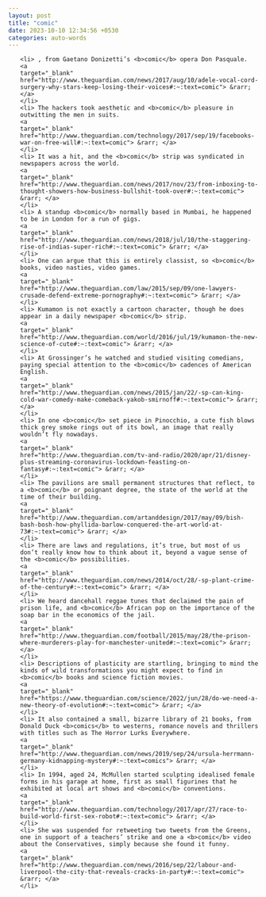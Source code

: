 ```yaml
---
layout: post
title: "comic"
date: 2023-10-10 12:34:56 +0530
categories: auto-words
---
```

<ol>

    <li> , from Gaetano Donizetti’s <b>comic</b> opera Don Pasquale.
    <a 
    target="_blank" 
    href="http://www.theguardian.com/news/2017/aug/10/adele-vocal-cord-surgery-why-stars-keep-losing-their-voices#:~:text=comic"> &rarr; </a>
    </li>
    <li> The hackers took aesthetic and <b>comic</b> pleasure in outwitting the men in suits.
    <a 
    target="_blank" 
    href="http://www.theguardian.com/technology/2017/sep/19/facebooks-war-on-free-will#:~:text=comic"> &rarr; </a>
    </li>
    <li> It was a hit, and the <b>comic</b> strip was syndicated in newspapers across the world.
    <a 
    target="_blank" 
    href="http://www.theguardian.com/news/2017/nov/23/from-inboxing-to-thought-showers-how-business-bullshit-took-over#:~:text=comic"> &rarr; </a>
    </li>
    <li> A standup <b>comic</b> normally based in Mumbai, he happened to be in London for a run of gigs.
    <a 
    target="_blank" 
    href="http://www.theguardian.com/news/2018/jul/10/the-staggering-rise-of-indias-super-rich#:~:text=comic"> &rarr; </a>
    </li>
    <li> One can argue that this is entirely classist, so <b>comic</b> books, video nasties, video games.
    <a 
    target="_blank" 
    href="http://www.theguardian.com/law/2015/sep/09/one-lawyers-crusade-defend-extreme-pornography#:~:text=comic"> &rarr; </a>
    </li>
    <li> Kumamon is not exactly a cartoon character, though he does appear in a daily newspaper <b>comic</b> strip.
    <a 
    target="_blank" 
    href="http://www.theguardian.com/world/2016/jul/19/kumamon-the-new-science-of-cute#:~:text=comic"> &rarr; </a>
    </li>
    <li> At Grossinger’s he watched and studied visiting comedians, paying special attention to the <b>comic</b> cadences of American English.
    <a 
    target="_blank" 
    href="http://www.theguardian.com/news/2015/jan/22/-sp-can-king-cold-war-comedy-make-comeback-yakob-smirnoff#:~:text=comic"> &rarr; </a>
    </li>
    <li> In one <b>comic</b> set piece in Pinocchio, a cute fish blows thick grey smoke rings out of its bowl, an image that really wouldn’t fly nowadays.
    <a 
    target="_blank" 
    href="http://www.theguardian.com/tv-and-radio/2020/apr/21/disney-plus-streaming-coronavirus-lockdown-feasting-on-fantasy#:~:text=comic"> &rarr; </a>
    </li>
    <li> The pavilions are small permanent structures that reflect, to a <b>comic</b> or poignant degree, the state of the world at the time of their building.
    <a 
    target="_blank" 
    href="http://www.theguardian.com/artanddesign/2017/may/09/bish-bash-bosh-how-phyllida-barlow-conquered-the-art-world-at-73#:~:text=comic"> &rarr; </a>
    </li>
    <li> There are laws and regulations, it’s true, but most of us don’t really know how to think about it, beyond a vague sense of the <b>comic</b> possibilities.
    <a 
    target="_blank" 
    href="http://www.theguardian.com/news/2014/oct/28/-sp-plant-crime-of-the-century#:~:text=comic"> &rarr; </a>
    </li>
    <li> We heard dancehall reggae tunes that declaimed the pain of prison life, and <b>comic</b> African pop on the importance of the soap bar in the economics of the jail.
    <a 
    target="_blank" 
    href="http://www.theguardian.com/football/2015/may/28/the-prison-where-murderers-play-for-manchester-united#:~:text=comic"> &rarr; </a>
    </li>
    <li> Descriptions of plasticity are startling, bringing to mind the kinds of wild transformations you might expect to find in <b>comic</b> books and science fiction movies.
    <a 
    target="_blank" 
    href="https://www.theguardian.com/science/2022/jun/28/do-we-need-a-new-theory-of-evolution#:~:text=comic"> &rarr; </a>
    </li>
    <li> It also contained a small, bizarre library of 21 books, from Donald Duck <b>comics</b> to westerns, romance novels and thrillers with titles such as The Horror Lurks Everywhere.
    <a 
    target="_blank" 
    href="http://www.theguardian.com/news/2019/sep/24/ursula-herrmann-germany-kidnapping-mystery#:~:text=comics"> &rarr; </a>
    </li>
    <li> In 1994, aged 24, McMullen started sculpting idealised female forms in his garage at home, first as small figurines that he exhibited at local art shows and <b>comic</b> conventions.
    <a 
    target="_blank" 
    href="http://www.theguardian.com/technology/2017/apr/27/race-to-build-world-first-sex-robot#:~:text=comic"> &rarr; </a>
    </li>
    <li> She was suspended for retweeting two tweets from the Greens, one in support of a teachers’ strike and one a <b>comic</b> video about the Conservatives, simply because she found it funny.
    <a 
    target="_blank" 
    href="http://www.theguardian.com/news/2016/sep/22/labour-and-liverpool-the-city-that-reveals-cracks-in-party#:~:text=comic"> &rarr; </a>
    </li>